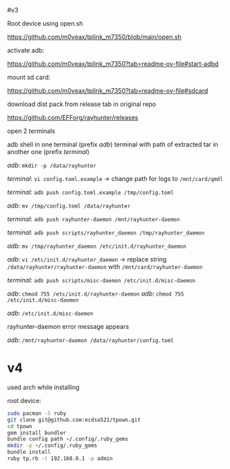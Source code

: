 #v3

Root device using open.sh

https://github.com/m0veax/tplink_m7350/blob/main/open.sh

activate adb:

https://github.com/m0veax/tplink_m7350?tab=readme-ov-file#start-adbd

mount sd card:

https://github.com/m0veax/tplink_m7350?tab=readme-ov-file#sdcard

download dist pack from release tab in original repo

https://github.com/EFForg/rayhunter/releases

open 2 terminals

adb shell in one terminal (prefix *adb*)
terminal with path of extracted tar in another one (prefix *terminal*)

*adb*: `mkdir -p /data/rayhunter`

*terminal*: `vi config.toml.example` -> change path for logs to `/mnt/card/qmdl`

*terminal*: `adb push config.toml.example /tmp/config.toml`

*adb*: `mv /tmp/config.toml /data/rayhunter`

*terminal*: `adb push rayhunter-daemon /mnt/rayhunter-daemon`

*terminal*: `adb push scripts/rayhunter_daemon /tmp/rayhunter_daemon`

*adb*: `mv /tmp/rayhunter_daemon /etc/init.d/rayhunter_daemon`

*adb*: `vi /etc/init.d/rayhunter_daemon` -> replace string `/data/rayhunter/rayhunter-daemon` with `/mnt/card/rayhunter-daemon`

*terminal*: `adb push scripts/misc-daemon /etc/init.d/misc-daemon`

*adb*: `chmod 755 /etc/init.d/rayhunter-daemon`
*adb*: `chmod 755 /etc/init.d/misc-daemon`

*adb*: `/etc/init.d/misc-daemon`

rayhunter-daemon error message appears

*adb*: `/mnt/rayhunter-daemon /data/rayhunter/config.toml`

# v4

used arch while installing

root device:

```bash
sudo pacman -S ruby
git clone git@github.com:ecdsa521/tpown.git
cd tpown
gem install bundler
bundle config path ~/.config/.ruby_gems
mkdir -p ~/.config/.ruby_gems
bundle install
ruby tp.rb -t 192.168.0.1 -p admin
```
